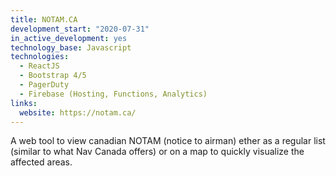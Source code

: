 ```yaml
---
title: NOTAM.CA
development_start: "2020-07-31"
in_active_development: yes
technology_base: Javascript
technologies:
  - ReactJS
  - Bootstrap 4/5
  - PagerDuty
  - Firebase (Hosting, Functions, Analytics)
links:
  website: https://notam.ca/
---
```


A web tool to view canadian NOTAM (notice to airman) ether as a regular list
(similar to what Nav Canada offers) or on a map to quickly visualize the
affected areas.
